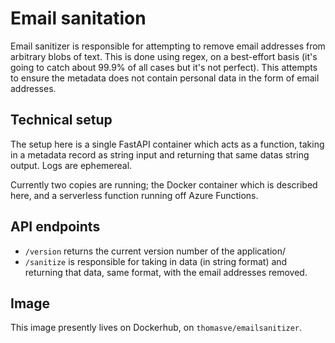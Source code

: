 # Email sanitation

Email sanitizer is responsible for attempting to remove email addresses from arbitrary blobs of text. This is done using regex, on a best-effort basis (it's going to catch about 99.9% of all cases but it's not perfect). This attempts to ensure the metadata does not contain personal data in the form of email addresses.

## Technical setup

The setup here is a single FastAPI container which acts as a function, taking in a metadata record as string input and returning that same datas string output. Logs are ephemereal.

Currently two copies are running; the Docker container which is described here, and a serverless function running off Azure Functions.

## API endpoints

- `/version` returns the current version number of the application/
- `/sanitize` is responsible for taking in data (in string format) and returning that data, same format, with the email addresses removed.

## Image

This image presently lives on Dockerhub, on `thomasve/emailsanitizer`.
